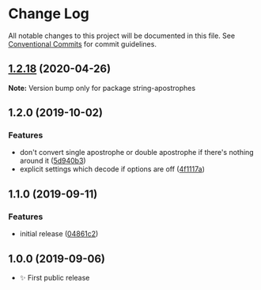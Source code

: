 # Change Log

All notable changes to this project will be documented in this file.
See [Conventional Commits](https://conventionalcommits.org) for commit guidelines.

## [1.2.18](https://gitlab.com/codsen/codsen/compare/string-apostrophes@1.2.17...string-apostrophes@1.2.18) (2020-04-26)

**Note:** Version bump only for package string-apostrophes





## 1.2.0 (2019-10-02)

### Features

- don't convert single apostrophe or double apostrophe if there's nothing around it ([5d940b3](https://gitlab.com/codsen/codsen/commit/5d940b3))
- explicit settings which decode if options are off ([4f1117a](https://gitlab.com/codsen/codsen/commit/4f1117a))

## 1.1.0 (2019-09-11)

### Features

- initial release ([04861c2](https://gitlab.com/codsen/codsen/commit/04861c2))

## 1.0.0 (2019-09-06)

- ✨ First public release
